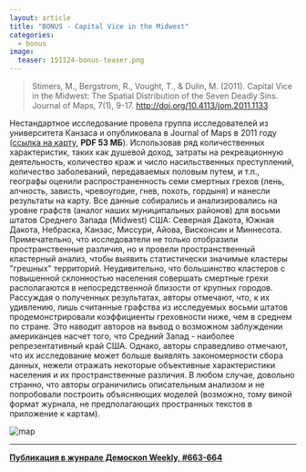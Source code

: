 ```yaml
---
layout: article
title: "BONUS - Capital Vice in the Midwest"
categories: 
  - bonus
image:
  teaser: 151124-bonus-teaser.png
---
```


> Stimers, M., Bergstrom, R., Vought, T., & Dulin, M. (2011). Capital Vice in the Midwest: The Spatial Distribution of the Seven Deadly Sins. Journal of Maps, 7(1), 9-17. http://doi.org/10.4113/jom.2011.1133

Нестандартное исследование провела группа исследователей из университета Канзаса и опубликовала в Journal of Maps в 2011 году ([ссылка на карту](http://www.journalofmaps.com/map_depository/namerica/Stimers_Seven_1271971348.pdf), **PDF 53 МБ**). Использовав ряд количественных характеристик, таких как душевой доход, затраты на рекреационную деятельность, количество краж и число насильственных преступлений, количество заболеваний, передаваемых половым путем, и т.п., географы оценили распространенность семи смертных грехов (лень, алчность, зависть, чревоугодие, гнев, похоть, гордыня) и нанесли результаты на карту. Все данные собирались и анализировались на уровне графств (аналог наших муниципальных районов) для восьми штатов Среднего Запада (Midwest) США: Северная Дакота, Южная Дакота, Небраска, Канзас, Миссури, Айова, Висконсин и Миннесота. Примечательно, что исследователи не только отобразили пространственные различия, но и провели пространственный кластерный анализ, чтобы выявить статистически значимые кластеры "грешных" территорий. Неудивительно, что большинство кластеров с повышенной склонностью населения совершать смертные грехи располагаются в непосредственной близости от крупных городов. Рассуждая о полученных результатах, авторы отмечают, что, к их удивлению, лишь считанные графства из исследуемых восьми штатов продемонстрировали коэффициенты греховности ниже, чем в среднем по стране. Это наводит авторов на вывод о возможном заблуждении американцев насчет того, что Средний Запад - наиболее репрезентативный край США. Однако, авторы справедливо отмечают, что их исследование может больше выявлять закономерности сбора данных, нежели отражать некоторые объективные характеристики населения и их пространственные различия. В любом случае, довольно странно, что авторы ограничились описательным анализом и не попробовали построить объясняющих моделей (возможно, тому виной формат журнала, не предполагающих пространных текстов в приложение к картам).

![map](/dem-digest/images/2015/663-fig-bonus.png)

***
**[Публикация в жунрале Демоскоп Weekly, #663-664](http://demoscope.ru/weekly/2015/0663/digest03.php)**